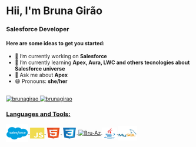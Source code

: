
<h1 align="left">Hii, I'm Bruna Girão</h1>
<h3 align="left">Salesforce Developer</h3>


<h4 align="left"> Here are some ideas to get you started: </h4>

- 🔭 I’m currently working on **Salesforce**
- 🌱 I’m currently learning **Apex, Aura, LWC and others tecnologies about Salesforce universe**
- 💬 Ask me about **Apex**
- 😄 Pronouns: **she/her**



<br>
<div align="left">
  <a href="https://github.com/brunagirao">
  <img height="180em" src="https://github-readme-stats.vercel.app/api?username=brunagirao&show_icons=true&locale=en" alt="brunagirao" />
  <img height="180em" src="https://github-readme-stats.vercel.app/api/top-langs?username=brunagirao&show_icons=true&locale=en&layout=compact" alt="brunagirao" />
</div>
  
<h3 align="left">Languages and Tools:</h3>
<div style="display: inline_block">
  <img align="center" alt="Bru-Sf"   height="50" width="60" src="https://github.com/devicons/devicon/blob/master/icons/salesforce/salesforce-original.svg">
  <img align="center" alt="Bru-Js"   height="30" width="40" src="https://raw.githubusercontent.com/devicons/devicon/master/icons/javascript/javascript-plain.svg">
  <img align="center" alt="Bru-HTML" height="30" width="40" src="https://raw.githubusercontent.com/devicons/devicon/master/icons/html5/html5-original.svg">
  <img align="center" alt="Bru-CSS"  height="30" width="40" src="https://raw.githubusercontent.com/devicons/devicon/master/icons/css3/css3-original.svg">
  <img align="center" alt="Bru-Az"   height="30" width="40" src="https://www.vectorlogo.zone/logos/microsoft_azure/microsoft_azure-icon.svg" /> 
  <img align="center" alt="Bru-Jv"   height="30" width="40" src="https://raw.githubusercontent.com/devicons/devicon/master/icons/java/java-original.svg"/>
  <img align="center" alt="Bru-Ms"   height="40" width="50" src="https://raw.githubusercontent.com/devicons/devicon/master/icons/mysql/mysql-original-wordmark.svg"/>
</div>
  
 <!--  -->
  
  

